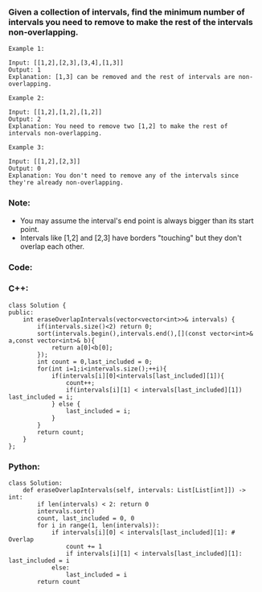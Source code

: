 ### Given a collection of intervals, find the minimum number of intervals you need to remove to make the rest of the intervals non-overlapping.

```
Example 1:

Input: [[1,2],[2,3],[3,4],[1,3]]
Output: 1
Explanation: [1,3] can be removed and the rest of intervals are non-overlapping.
```
```
Example 2:

Input: [[1,2],[1,2],[1,2]]
Output: 2
Explanation: You need to remove two [1,2] to make the rest of intervals non-overlapping.
```
```
Example 3:

Input: [[1,2],[2,3]]
Output: 0
Explanation: You don't need to remove any of the intervals since they're already non-overlapping.
``` 
### Note:

- You may assume the interval's end point is always bigger than its start point.
- Intervals like [1,2] and [2,3] have borders "touching" but they don't overlap each other.

### Code:

### C++:

```
class Solution {
public:
    int eraseOverlapIntervals(vector<vector<int>>& intervals) {
        if(intervals.size()<2) return 0;
        sort(intervals.begin(),intervals.end(),[](const vector<int>& a,const vector<int>& b){
            return a[0]<b[0];
        });
        int count = 0,last_included = 0;
        for(int i=1;i<intervals.size();++i){
            if(intervals[i][0]<intervals[last_included][1]){
                count++;
                if(intervals[i][1] < intervals[last_included][1]) last_included = i;
            } else {
                last_included = i;  
            }
        }
        return count;
    }
};
```

### Python:

```
class Solution:
    def eraseOverlapIntervals(self, intervals: List[List[int]]) -> int:
        if len(intervals) < 2: return 0
        intervals.sort()
        count, last_included = 0, 0
        for i in range(1, len(intervals)):
            if intervals[i][0] < intervals[last_included][1]: # Overlap
                count += 1
                if intervals[i][1] < intervals[last_included][1]: last_included = i
            else:
                last_included = i
        return count
```
